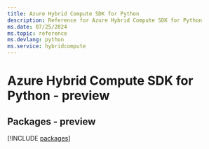 ```yaml
---
title: Azure Hybrid Compute SDK for Python
description: Reference for Azure Hybrid Compute SDK for Python
ms.date: 07/25/2024
ms.topic: reference
ms.devlang: python
ms.service: hybridcompute
---
```

# Azure Hybrid Compute SDK for Python - preview
## Packages - preview
[!INCLUDE [packages](hybrid-compute-index.md)]